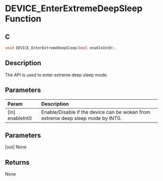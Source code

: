 # DEVICE_EnterExtremeDeepSleep Function

## C

```c
void DEVICE_EnterExtremeDeepSleep(bool enableInt0);
```

## Description

 The API is used to enter extreme deep sleep mode.

## Parameters

| Param | Description |
|:----- |:----------- |
| [in] enableInt0 | Enable/Disable if the device can be woken from extreme deep sleep mode by INT0. 

## Parameters

[out] None  

## Returns

 None 
